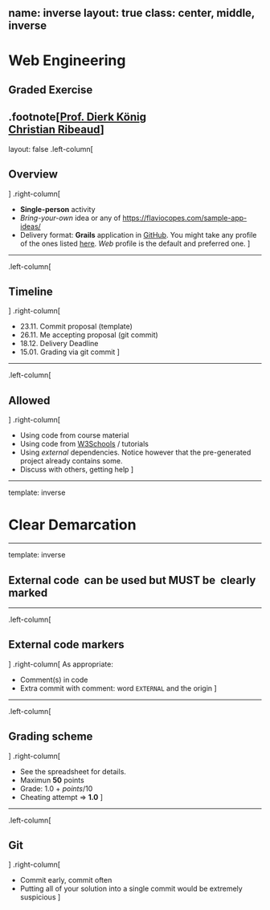name: inverse
layout: true
class: center, middle, inverse
---
# Web Engineering
## Graded Exercise

.footnote[<a href="mailto:dierk.koenig@fhnw.ch">Prof. Dierk König</a><br /><a href="mailto:christian.ribeaud@fhnw.ch">Christian Ribeaud</a>]
---
layout: false
.left-column[
  ## Overview
]
.right-column[
- **Single-person** activity
- _Bring-your-own_ idea or any of https://flaviocopes.com/sample-app-ideas/
- Delivery format: **Grails** application in [GitHub](https://www.github.com/). You might take any profile of the ones listed [here](https://grails.org/profiles.html). _Web_ profile is the default and preferred one.
]
---
.left-column[
  ## Timeline
]
.right-column[
- 23.11. Commit proposal (template)
- 26.11. Me accepting proposal (git commit)
- 18.12. Delivery Deadline
- 15.01. Grading via git commit
]
---
.left-column[
  ## Allowed
]
.right-column[
- Using code from course material
- Using code from [W3Schools](https://www.w3schools.com/) / tutorials
- Using _external_ dependencies. Notice however that the pre-generated project already contains some.
- Discuss with others, getting help
]
---
template: inverse
# Clear Demarcation
---
template: inverse
## External code  can be used but MUST be  clearly marked
---
.left-column[
  ## External code markers
]
.right-column[
As appropriate:

- Comment(s) in code
- Extra commit with comment: word `EXTERNAL` and the origin
]
---
.left-column[
  ## Grading scheme
]
.right-column[
- See the spreadsheet for details.
- Maximun **50** points
- Grade: 1.0 + _points_/10
- Cheating attempt => **1.0**
]
---
.left-column[
  ## Git
]
.right-column[
- Commit early, commit often
- Putting all of your solution into a single commit would be extremely suspicious
]
